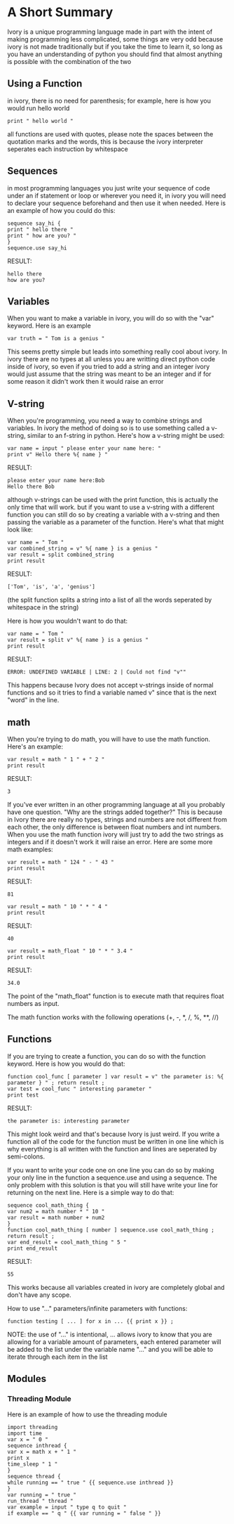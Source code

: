 # A Short Summary
Ivory is a unique programming language made in part with the intent of making programming less complicated, some things are very odd because ivory is not made traditionally but if you take the time to learn it, so long as you have an understanding of python you should find that almost anything is possible with the combination of the two

## Using a Function
in ivory, there is no need for parenthesis; for example, here is how you would run hello world

```
print " hello world "
```
all functions are used with quotes, please note the spaces between the quotation marks and the words, this is 
because the ivory interpreter seperates each instruction by whitespace



## Sequences
in most programming languages you just write your sequence of code under an if statement or loop or wherever you need it, 
in ivory you will need to declare your sequence beforehand and then use it when needed. Here is an example of how you could do this:

```
sequence say_hi {
print " hello there "
print " how are you? "
}
sequence.use say_hi
```
RESULT: 
```
hello there
how are you?
```

## Variables
When you want to make a variable in ivory, you will do so with the "var" keyword. Here is an example

``` 
var truth = " Tom is a genius " 
```
This seems pretty simple but leads into something really cool about ivory. In ivory there are no types at all 
unless you are writting direct python code inside of ivory, so even if you tried to add a string and an integer
ivory would just assume that the string was meant to be an integer and if for some reason it didn't work then it would raise an error


## V-string
When you're programming, you need a way to combine strings and variables. In ivory the method of doing so is to use something called a v-string, similar to an f-string in python. Here's how a v-string might be used:

```
var name = input " please enter your name here: "
print v" Hello there %{ name } "
```

RESULT:
```
please enter your name here:Bob
Hello there Bob
```
although v-strings can be used with the print function, this is actually the only time that will work. but if you want to use a v-string with a different function you can still do so by creating a variable with a v-string and then passing the variable as a parameter of the function. Here's what that might look like:
```
var name = " Tom "
var combined_string = v" %{ name } is a genius "
var result = split combined_string
print result 
```
RESULT:
```
['Tom', 'is', 'a', 'genius']
```
(the split function splits a string into a list of all the words seperated by whitespace in the string)

Here is how you wouldn't want to do that:

```
var name = " Tom "
var result = split v" %{ name } is a genius "
print result
```
RESULT:
```
ERROR: UNDEFINED VARIABLE | LINE: 2 | Could not find "v"" 
```
This happens because Ivory does not accept v-strings inside of normal functions and so it tries to find a variable named v" since that is the next "word" in the line.


## math
When you're trying to do math, you will have to use the math function. Here's an example:
```
var result = math " 1 " + " 2 "
print result
```
RESULT:
```
3
```
If you've ever written in an other programming language at all you probably have one question. "Why are the strings added together?"
This is because in Ivory there are really no types, strings and numbers are not different from each other, the only difference is between float numbers and int numbers.
When you use the math function ivory will just try to add the two strings as integers and if it doesn't work it will raise an error. Here are some more math examples:
```
var result = math " 124 " - " 43 "
print result
```
RESULT:
```
81
```
```
var result = math " 10 " * " 4 "
print result
```
RESULT:
```
40
```
```
var result = math_float " 10 " * " 3.4 "
print result
```
RESULT:
```
34.0
```
The point of the "math_float" function is to execute math that requires float numbers as input.

The math function works with the following operations (+, -, *, /, %, **, //)



## Functions
If you are trying to create a function, you can do so with the function keyword. Here is how you would do that:
```
function cool_func [ parameter ] var result = v" the parameter is: %{ parameter } " ; return result ;
var test = cool_func " interesting parameter "
print test
```
RESULT:
```
the parameter is: interesting parameter
```
This might look weird and that's because Ivory is just weird. If you write a function all of the code for the function must be written in one line which is why everything is all written with the function and lines are seperated by semi-colons.

If you want to write your code one on one line you can do so by making your only line in the function a sequence.use and using a sequence. The only problem with this solution is that you will still have write your line for returning on the next line. Here is a simple way to do that:

```
sequence cool_math_thing {
var num2 = math number * " 10 "
var result = math number + num2
}
function cool_math_thing [ number ] sequence.use cool_math_thing ; return result ;
var end_result = cool_math_thing " 5 "
print end_result
```
RESULT:
```
55
```
This works because all variables created in ivory are completely global and don't have any scope.


How to use "..." parameters/infinite parameters with functions:

```
function testing [ ... ] for x in ... {{ print x }} ;
```

NOTE: the use of "..." is intentional, ... allows ivory to know that you are allowing for a variable amount of parameters,
each entered parameter will be added to the list under the variable name "..." and you will be able to iterate through
each item in the list









## Modules 

### Threading Module
Here is an example of how to use the threading module

```
import threading
import time
var x = " 0 "
sequence inthread {
var x = math x + " 1 "
print x
time_sleep " 1 "
}
sequence thread {
while running == " true " {{ sequence.use inthread }}
}
var running = " true "
run_thread " thread "
var example = input " type q to quit "
if example == " q " {{ var running = " false " }}
```
